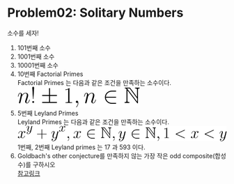 # Problem02: Solitary Numbers

소수를 세자!

1. 101번째 소수
2. 1001번째 소수
3. 10001번째 소수
4. 10번째 Factorial Primes</br>
  Factorial Primes 는 다음과 같은 조건을 만족하는 소수이다.</br>
  ![b](img/Factorial_Primes.png)</br>
5. 5번째 Leyland Primes</br>
  Leyland Primes 는 다음과 같은 조건을 만족하는 소수이다.</br>
  ![a](img/Leyland_Primes.png)</br>
  1번째, 2번째 Leyland primes 는 17 과 593 이다.
6. Goldbach's other conjecture를 만족하지 않는 가장 작은 odd composite(합성수)를 구하시오</br>
   [참고링크](https://projecteuler.net/problem=46)

